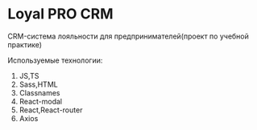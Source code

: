 # Loyal PRO CRM

CRM-система лояльности для предпринимателей(проект по учебной практике)

Используемые технологии:
1. JS,TS
2. Sass,HTML
3. Classnames
4. React-modal
5. React,React-router
6. Axios




